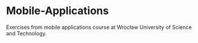 # Mobile-Applications
Exercises from mobile applications course at Wrocław University of Science and Technology.
